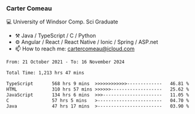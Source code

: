 ### Carter Comeau

💻 University of Windsor Comp. Sci Graduate

- ⚒️ Java / TypeScript / C / Python
- ⚙️ Angular / React / React Native / Ionic / Spring / ASP.net
- 📫 How to reach me: cartercomeau@icloud.com

<!--START_SECTION:waka-->

```txt
From: 21 October 2021 - To: 16 November 2024

Total Time: 1,213 hrs 47 mins

TypeScript       568 hrs 9 mins  >>>>>>>>>>>>-------------   46.81 %
HTML             310 hrs 57 mins >>>>>>-------------------   25.62 %
JavaScript       134 hrs 6 mins  >>>----------------------   11.05 %
C                57 hrs 5 mins   >------------------------   04.70 %
Java             47 hrs 17 mins  >------------------------   03.90 %
```

<!--END_SECTION:waka-->
